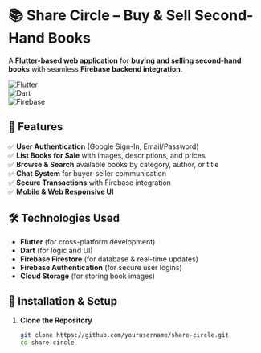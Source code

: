 # 📚 Share Circle – Buy & Sell Second-Hand Books  

A **Flutter-based web application** for **buying and selling second-hand books** with seamless **Firebase backend integration**.  

![Flutter](https://img.shields.io/badge/Flutter-Framework-blue)  
![Dart](https://img.shields.io/badge/Dart-Language-blue)  
![Firebase](https://img.shields.io/badge/Firebase-Backend-orange)  

## 🚀 Features  
✅ **User Authentication** (Google Sign-In, Email/Password)  
✅ **List Books for Sale** with images, descriptions, and prices  
✅ **Browse & Search** available books by category, author, or title  
✅ **Chat System** for buyer-seller communication  
✅ **Secure Transactions** with Firebase integration  
✅ **Mobile & Web Responsive UI**  

## 🛠️ Technologies Used  
- **Flutter** (for cross-platform development)  
- **Dart** (for logic and UI)  
- **Firebase Firestore** (for database & real-time updates)  
- **Firebase Authentication** (for secure user logins)  
- **Cloud Storage** (for storing book images)  

## 📌 Installation & Setup  
1. **Clone the Repository**  
   ```bash
   git clone https://github.com/yourusername/share-circle.git
   cd share-circle
